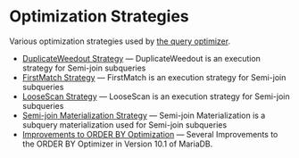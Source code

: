 # Optimization Strategies

Various optimization strategies used by [the query optimizer](/kb/en/the-query-optimizer/).

- [DuplicateWeedout Strategy](/replication/optimization-and-tuning/query-optimizations/optimization-strategies/duplicateweedout-strategy/) — DuplicateWeedout is an execution strategy for Semi-join subqueries
- [FirstMatch Strategy](/replication/optimization-and-tuning/query-optimizations/optimization-strategies/firstmatch-strategy/) — FirstMatch is an execution strategy for Semi-join subqueries
- [LooseScan Strategy](/replication/optimization-and-tuning/query-optimizations/optimization-strategies/loosescan-strategy/) — LooseScan is an execution strategy for Semi-join subqueries
- [Semi-join Materialization Strategy](/replication/optimization-and-tuning/query-optimizations/optimization-strategies/semi-join-materialization-strategy/) — Semi-join Materialization is a subquery materialization used for Semi-join subqueries
- [Improvements to ORDER BY Optimization](/replication/optimization-and-tuning/query-optimizations/optimization-strategies/improvements-to-order-by/) — Several Improvements to the ORDER BY Optimizer in Version 10.1 of MariaDB.